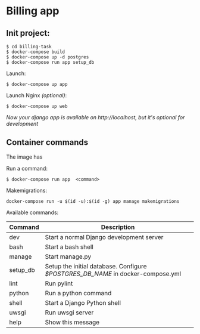 # Billing app 

## Init project:
```
$ cd billing-task
$ docker-compose build
$ docker-compose up -d postgres
$ docker-compose run app setup_db
```

Launch:
```
$ docker-compose up app
```

Launch Nginx *(optional)*:
```
$ docker-compose up web
```

*Now your django app is available on http://localhost, but it's optional for development*

## Container commands

The image has 

Run a command:
```
$ docker-compose run app  <command>
```

Makemigrations:

```
docker-compose run -u $(id -u):$(id -g) app manage makemigrations
```

Available commands:

| Command   | Description                                                                     |
|-----------|---------------------------------------------------------------------------------|
| dev       | Start a normal Django development server                                        |
| bash      | Start a bash shell                                                              |
| manage    | Start manage.py                                                                 |
| setup_db  | Setup the initial database. Configure *$POSTGRES_DB_NAME* in docker-compose.yml |
| lint      | Run pylint                                                                      |
| python    | Run a python command                                                            |
| shell     | Start a Django Python shell                                                     |
| uwsgi     | Run uwsgi server                                                                |
| help      | Show this message                                                               |
